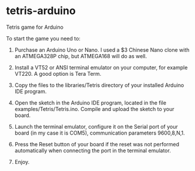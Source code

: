 # tetris-arduino
Tetris game for Arduino

To start the game you need to:

1. Purchase an Arduino Uno or Nano. I used a $3 Chinese Nano clone with an ATMEGA328P chip, but ATMEGA168 will do as well.

2. Install a VT52 or ANSI terminal emulator on your computer, for example VT220. A good option is Tera Term.

3. Copy the files to the libraries/Tetris directory of your installed Arduino IDE program.

4. Open the sketch in the Arduino IDE program, located in the file examples/Tetris/Tetris.ino. Compile and upload the sketch to your board.

5. Launch the terminal emulator, configure it on the Serial port of your board (in my case it is COM5), communication parameters 9600,8,N,1.

6. Press the Reset button of your board if the reset was not performed automatically when connecting the port in the terminal emulator.

7. Enjoy.
